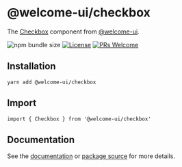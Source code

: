 # @welcome-ui/checkbox

The [Checkbox](https://welcome-ui.com/components/checkbox) component from [@welcome-ui](https://welcome-ui.com).

![npm bundle size](https://img.shields.io/bundlephobia/minzip/@welcome-ui/checkbox) [![License](https://img.shields.io/npm/l/welcome-ui.svg)](https://github.com/WTTJ/welcome-ui/tree/main/LICENSE) [![PRs Welcome](https://img.shields.io/badge/PRs-welcome-mediumspringgreen.svg)](ttps://github.com/WTTJ/welcome-ui/tree/main/CONTRIBUTING.mdx)

## Installation

    yarn add @welcome-ui/checkbox

## Import

    import { Checkbox } from '@welcome-ui/checkbox'

## Documentation

See the [documentation](https://welcome-ui.com/components/checkbox) or [package source](https://github.com/WTTJ/welcome-ui/tree/main/packages/Checkbox) for more details.
